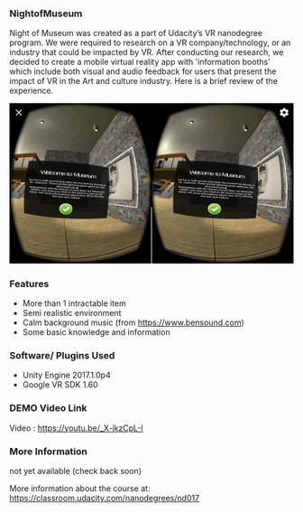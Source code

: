 ### NightofMuseum

Night of Museum was created as a part of Udacity’s VR nanodegree program. We were  required to research on a VR company/technology, or an industry that could be impacted by VR. After conducting our research, we decided to create a mobile virtual reality app with 'information booths' which include both visual and audio feedback for users that present the impact of VR in the  Art and culture industry. Here is a brief review of the experience.

![Gameplay Screenshot](./ScreenShots/Screenshot_1.jpg)

### Features
* More than 1 intractable item
* Semi realistic environment
* Calm background music (from https://www.bensound.com)
* Some basic knowledge and information

### Software/ Plugins Used
* Unity Engine 2017.1.0p4
* Google VR SDK 1.60


### DEMO Video Link
Video : https://youtu.be/_X-jkzCpL-I

### More Information
not yet available (check back soon)

More information about the course at: https://classroom.udacity.com/nanodegrees/nd017
